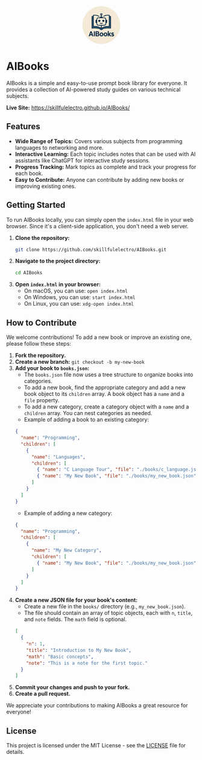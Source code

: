 <div align="center">
  <img src="Logos/AIBooks_logo.png" alt="logo" width="100" style="border-radius: 50%"/>
</div>

# AIBooks
AIBooks is a simple and easy-to-use prompt book library for everyone. It provides a collection of AI-powered study guides on various technical subjects.

**Live Site:** https://skillfulelectro.github.io/AIBooks/

## Features

- **Wide Range of Topics:** Covers various subjects from programming languages to networking and more.
- **Interactive Learning:** Each topic includes notes that can be used with AI assistants like ChatGPT for interactive study sessions.
- **Progress Tracking:** Mark topics as complete and track your progress for each book.
- **Easy to Contribute:** Anyone can contribute by adding new books or improving existing ones.

## Getting Started

To run AIBooks locally, you can simply open the `index.html` file in your web browser. Since it's a client-side application, you don't need a web server.

1.  **Clone the repository:**
    ```bash
    git clone https://github.com/skillfulelectro/AIBooks.git
    ```
2.  **Navigate to the project directory:**
    ```bash
    cd AIBooks
    ```
3.  **Open `index.html` in your browser:**
    - On macOS, you can use: `open index.html`
    - On Windows, you can use: `start index.html`
    - On Linux, you can use: `xdg-open index.html`

## How to Contribute

We welcome contributions! To add a new book or improve an existing one, please follow these steps:

1.  **Fork the repository.**
2.  **Create a new branch:** `git checkout -b my-new-book`
3.  **Add your book to `books.json`:**
    - The `books.json` file now uses a tree structure to organize books into categories.
    - To add a new book, find the appropriate category and add a new book object to its `children` array. A book object has a `name` and a `file` property.
    - To add a new category, create a category object with a `name` and a `children` array. You can nest categories as needed.
    - Example of adding a book to an existing category:
    ```json
    {
      "name": "Programming",
      "children": [
        {
          "name": "Languages",
          "children": [
            { "name": "C Language Tour", "file": "./books/c_language.json" },
            { "name": "My New Book", "file": "./books/my_new_book.json" }
          ]
        }
      ]
    }
    ```
    - Example of adding a new category:
    ```json
    {
      "name": "Programming",
      "children": [
        {
          "name": "My New Category",
          "children": [
            { "name": "My New Book", "file": "./books/my_new_book.json" }
          ]
        }
      ]
    }
    ```
4.  **Create a new JSON file for your book's content:**
    - Create a new file in the `books/` directory (e.g., `my_new_book.json`).
    - The file should contain an array of topic objects, each with `n`, `title`, and `note` fields. The `math` field is optional.
    ```json
    [
      {
        "n": 1,
        "title": "Introduction to My New Book",
        "math": "Basic concepts",
        "note": "This is a note for the first topic."
      }
    ]
    ```
5.  **Commit your changes and push to your fork.**
6.  **Create a pull request.**

We appreciate your contributions to making AIBooks a great resource for everyone!

## License

This project is licensed under the MIT License - see the [LICENSE](LICENSE) file for details.
